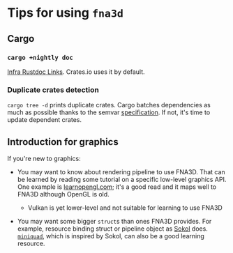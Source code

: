 # Tips for using `fna3d`

## Cargo

### `cargo +nightly doc`

[Infra Rustdoc Links](https://rust-lang.github.io/rfcs/1946-intra-rustdoc-links.html). Crates.io uses it by default.

### Duplicate crates detection

`cargo tree -d` prints duplicate crates. Cargo batches dependencies as much as possible thanks to the semvar [specification](https://doc.rust-lang.org/cargo/reference/specifying-dependencies.html). If not, it's time to update dependent crates.

## Introduction for graphics

If you're new to graphics:

* You may want to know about rendering pipeline to use FNA3D. That can be learned by reading some tutorial on a specific low-level graphics API. One example is [learnopengl.com](https://docs.rs/bindgen/0.55.1/bindgen/struct.Builder.html#method.rustified_enum); it's a good read and it maps well to FNA3D although OpenGL is old.
    * Vulkan is yet lower-level and not suitable for learning to use FNA3D

* You may want some bigger `struct`s than ones FNA3D provides. For example, resource binding struct or pipeline object as [Sokol](https://github.com/floooh/sokol/blob/master/sokol_gfx.h) does. [`miniquad`](https://docs.rs/miniquad/), which is inspired by Sokol, can also be a good learning resource.
